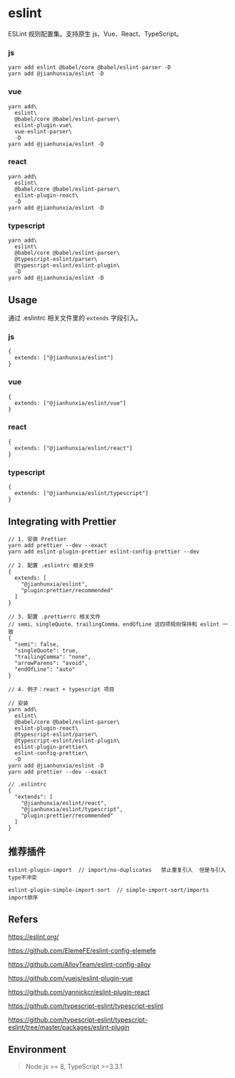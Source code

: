 # eslint

ESLint 规则配置集。支持原生 js、Vue、React、TypeScript。


### js

```
yarn add eslint @babel/core @babel/eslint-parser -D
yarn add @jianhunxia/eslint -D
```

### vue

```
yarn add\
  eslint\
  @babel/core @babel/eslint-parser\
  eslint-plugin-vue\
  vue-eslint-parser\
  -D
yarn add @jianhunxia/eslint -D
```

### react

```
yarn add\
  eslint\
  @babel/core @babel/eslint-parser\
  eslint-plugin-react\
  -D
yarn add @jianhunxia/eslint -D
```

### typescript

```
yarn add\
  eslint\
  @babel/core @babel/eslint-parser\
  @typescript-eslint/parser\
  @typescript-eslint/eslint-plugin\
  -D
yarn add @jianhunxia/eslint -D
```

## Usage

通过 .eslintrc 相关文件里的 `extends` 字段引入。

### js

```
{
  extends: ["@jianhunxia/eslint"]
}
```

### vue

```
{
  extends: ["@jianhunxia/eslint/vue"]
}
```

### react

```
{
  extends: ["@jianhunxia/eslint/react"]
}
```

### typescript

```
{
  extends: ["@jianhunxia/eslint/typescript"]
}
```

## Integrating with Prettier

```shell
// 1. 安装 Prettier
yarn add prettier --dev --exact
yarn add eslint-plugin-prettier eslint-config-prettier --dev

// 2. 配置 .eslintrc 相关文件
{
  extends: [
    "@jianhunxia/eslint",
    "plugin:prettier/recommended"
  ]
}

// 3. 配置 .prettierrc 相关文件
// semi、singleQuote、trailingComma、endOfLine 这四项规则保持和 eslint 一致
{
  "semi": false,
  "singleQuote": true,
  "trailingComma": "none",
  "arrowParens": "avoid",
  "endOfLine": "auto"
}

// 4. 例子：react + typescript 项目

// 安装
yarn add\
  eslint\
  @babel/core @babel/eslint-parser\
  eslint-plugin-react\
  @typescript-eslint/parser\
  @typescript-eslint/eslint-plugin\
  eslint-plugin-prettier\
  eslint-config-prettier\
  -D
yarn add @jianhunxia/eslint -D
yarn add prettier --dev --exact

// .eslintrc
{
  "extends": [
    "@jianhunxia/eslint/react",
    "@jianhunxia/eslint/typescript",
    "plugin:prettier/recommended"
  ]
}
```

## 推荐插件

```
eslint-plugin-import  // import/no-duplicates   禁止重复引入  但是与引入type不冲突

eslint-plugin-simple-import-sort  // simple-import-sort/imports  import排序

```

## Refers

https://eslint.org/

https://github.com/ElemeFE/eslint-config-elemefe

https://github.com/AlloyTeam/eslint-config-alloy

https://github.com/vuejs/eslint-plugin-vue

https://github.com/yannickcr/eslint-plugin-react

https://github.com/typescript-eslint/typescript-eslint

https://github.com/typescript-eslint/typescript-eslint/tree/master/packages/eslint-plugin

## Environment

> Node.js >= 8, TypeScript >=3.3.1
